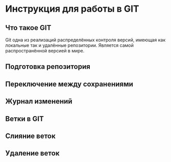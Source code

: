 # Инструкция для работы в GIT

## Что такое GIT

Git одна из реализаций распределённых контроля версий, имеющая как локальные так и удалённые репозитории. Является самой распространённой версией в мире.

## Подготовка репозитория

## Переключение между сохранениями

## Журнал изменений

## Ветки в GIT

## Слияние веток

## Удаление веток
